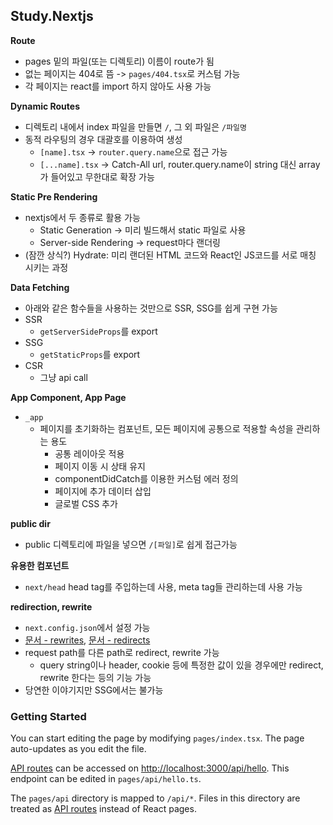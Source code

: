## Study.Nextjs

**Route**
- pages 밑의 파일(또는 디렉토리) 이름이 route가 됨
- 없는 페이지는 404로 뜸 -> `pages/404.tsx`로 커스텀 가능
- 각 페이지는 react를 import 하지 않아도 사용 가능

**Dynamic Routes**
- 디렉토리 내에서 index 파일을 만들면 `/`, 그 외 파일은 `/파일명`
- 동적 라우팅의 경우 대괄호를 이용하여 생성
  - `[name].tsx` -> `router.query.name`으로 접근 가능
  - `[...name].tsx` -> Catch-All url, router.query.name이 string 대신 array가 들어있고 무한대로 확장 가능

**Static Pre Rendering**
- nextjs에서 두 종류로 활용 가능
  - Static Generation -> 미리 빌드해서 static 파일로 사용
  - Server-side Rendering -> request마다 랜더링
- (잠깐 상식?) Hydrate: 미리 랜더된 HTML 코드와 React인 JS코드를 서로 매칭 시키는 과정

**Data Fetching**
- 아래와 같은 함수들을 사용하는 것만으로 SSR, SSG를 쉽게 구현 가능
- SSR
  - `getServerSideProps`를 export
- SSG
  - `getStaticProps`를 export
- CSR
  - 그냥 api call

**App Component, App Page**
- `_app`
  - 페이지를 초기화하는 컴포넌트, 모든 페이지에 공통으로 적용할 속성을 관리하는 용도
    - 공통 레이아웃 적용
    - 페이지 이동 시 상태 유지
    - componentDidCatch를 이용한 커스텀 에러 정의
    - 페이지에 추가 데이터 삽입
    - 글로벌 CSS 추가

**public dir**
- public 디렉토리에 파일을 넣으면 `/[파일]`로 쉽게 접근가능

**유용한 컴포넌트**
- `next/head` head tag를 주입하는데 사용, meta tag들 관리하는데 사용 가능

**redirection, rewrite**
- `next.config.json`에서 설정 가능
- [문서 - rewrites](https://nextjs.org/docs/api-reference/next.config.js/rewrites), [문서 - redirects](https://nextjs.org/docs/api-reference/next.config.js/redirects)
- request path를 다른 path로 redirect, rewrite 가능 
  - query string이나 header, cookie 등에 특정한 값이 있을 경우에만 redirect, rewrite 한다는 등의 기능 가능
- 당연한 이야기지만 SSG에서는 불가능

### Getting Started

You can start editing the page by modifying `pages/index.tsx`. The page auto-updates as you edit the file.

[API routes](https://nextjs.org/docs/api-routes/introduction) can be accessed on [http://localhost:3000/api/hello](http://localhost:3000/api/hello). This endpoint can be edited in `pages/api/hello.ts`.

The `pages/api` directory is mapped to `/api/*`. Files in this directory are treated as [API routes](https://nextjs.org/docs/api-routes/introduction) instead of React pages.
